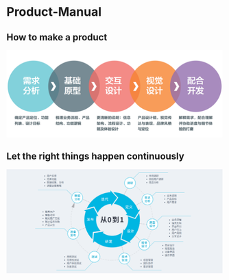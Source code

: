 # Product-Manual

## How to make a product

![images](../images/product.png)

## Let the right things happen continuously

![images](../images/product-system.png)